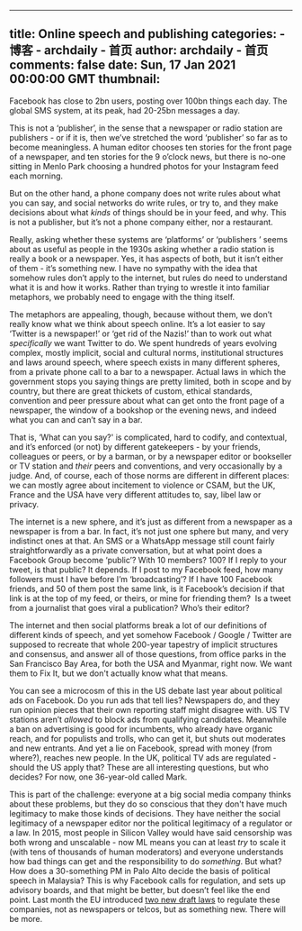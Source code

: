 
---
title: Online speech and publishing
categories: 
    - 博客
    - archdaily - 首页
author: archdaily - 首页
comments: false
date: Sun, 17 Jan 2021 00:00:00 GMT
thumbnail: 
---

<div>   
<div class="sqs-block html-block sqs-block-html" data-block-type="2" id="block-9573f9b352f50cce9a5d"><div class="sqs-block-content"><p class style="white-space:pre-wrap;">Facebook has close to 2bn users, posting over 100bn things each day. The global SMS system, at its peak, had 20-25bn messages a day. </p><p class style="white-space:pre-wrap;">This is not a ‘publisher’, in the sense that a newspaper or radio station are publishers - or if it is, then we’ve stretched the word ‘publisher’ so far as to become meaningless. A human editor chooses ten stories for the front page of a newspaper, and ten stories for the 9 o’clock news, but there is no-one sitting in Menlo Park choosing a hundred photos for your Instagram feed each morning. </p><p class style="white-space:pre-wrap;">But on the other hand, a phone company does not write rules about what you can say, and social networks do write rules, or try to, and they make decisions about what <em>kinds</em> of things should be in your feed, and why. This is not a publisher, but it’s not a phone company either, nor a restaurant. </p><p class style="white-space:pre-wrap;">Really, asking whether these systems are ‘platforms’ or ‘publishers ’ seems about as useful as people in the 1930s asking whether a radio station is really a book or a newspaper. Yes, it has aspects of both, but it isn’t either of them - it’s something new. I have no sympathy with the idea that somehow rules don’t apply to the internet, but rules do need to understand what it is and how it works. Rather than trying to wrestle it into familiar metaphors, we probably need to engage with the thing itself. </p><p class style="white-space:pre-wrap;">The metaphors are appealing, though, because without them, we don’t really know what we think about speech online. It’s a lot easier to say ‘Twitter is a newspaper!’ or ‘get rid of the Nazis!’ than to work out what <em>specifically </em>we want Twitter to do. We spent hundreds of years evolving complex, mostly implicit, social and cultural norms, institutional structures and laws around speech, where speech exists in many different spheres, from a private phone call to a bar to a newspaper. Actual laws in which the government stops you saying things are pretty limited, both in scope and by country, but there are great thickets of custom, ethical standards, convention and peer pressure about what can get onto the front page of a newspaper, the window of a bookshop or the evening news, and indeed what you can and can’t say in a bar. </p><p class style="white-space:pre-wrap;">That is, ‘What can you say?' is complicated, hard to codify, and contextual, and it’s enforced (or not) by different gatekeepers - by your friends, colleagues or peers, or by a barman, or by a newspaper editor or bookseller or TV station and <em>their</em> peers and conventions, and very occasionally by a judge. And, of course, each of those norms are different in different places: we can mostly agree about incitement to violence or CSAM, but the UK, France and the USA have very different attitudes to, say, libel law or privacy. </p><p class style="white-space:pre-wrap;">The internet is a new sphere, and it’s just as different from a newspaper as a newspaper is from a bar. In fact, it’s not just one sphere but many, and very indistinct ones at that. An SMS or a WhatsApp message still count fairly straightforwardly as a private conversation, but at what point does a Facebook Group become ‘public’? With 10 members? 100? If I reply to your tweet, is that public? It depends. If I post to my Facebook feed, how many followers must I have before I’m ‘broadcasting’? If I have 100 Facebook friends, and 50 of them post the same link, is it Facebook’s decision if that link is at the top of my feed, or theirs, or mine for friending them?  Is a tweet from a journalist that goes viral a publication? Who’s their editor?</p><p class style="white-space:pre-wrap;">The internet and then social platforms break a lot of our definitions of different kinds of speech, and yet somehow Facebook / Google / Twitter are supposed to recreate that whole 200-year tapestry of implicit structures and consensus, and answer all of those questions, from office parks in the San Francisco Bay Area, for both the USA and Myanmar, right now. We want them to Fix It, but we don't actually know what that means.   </p><p class style="white-space:pre-wrap;">You can see a microcosm of this in the US debate last year about political ads on Facebook. Do you run ads that tell lies? Newspapers do, and they run opinion pieces that their own reporting staff might disagree with. US TV stations aren’t <em>allowed</em> to block ads from qualifying candidates. Meanwhile a ban on advertising is good for incumbents, who already have organic reach, and for populists and trolls, who can get it, but shuts out moderates and new entrants. And yet a lie on Facebook, spread with money (from where?), reaches new people. In the UK, political TV ads are regulated - should the US apply that? These are all interesting questions, but who decides? For now, one 36-year-old called Mark. </p><p class style="white-space:pre-wrap;">This is part of the challenge: everyone at a big social media company thinks about these problems, but they do so conscious that they don't have much legitimacy to make those kinds of decisions. They have neither the social legitimacy of a newspaper editor nor the political legitimacy of a regulator or a law. In 2015, most people in Silicon Valley would have said censorship was both wrong and unscalable - now ML means you can at least <em>try</em> to scale it (with tens of thousands of human moderators) and everyone understands how bad things can get and the responsibility to do <em>something</em>. But what? How does a 30-something PM in Palo Alto decide the basis of political speech in Malaysia? This is why Facebook calls for regulation, and sets up advisory boards, and that might be better, but doesn’t feel like the end point. Last month the EU introduced <a href="https://ec.europa.eu/digital-single-market/en/digital-services-act-package">two new draft laws</a> to regulate these companies, not as newspapers or telcos, but as something new. There will be more. </p></div></div>  
</div>
            